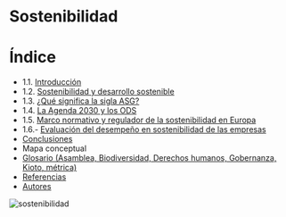 # Sostenibilidad

# Índice

- 1.1. [Introducción](introduccion.md)
- 1.2. [Sostenibilidad y desarrollo sostenible](sostenibilidadydesarrollo.md)
- 1.3. [¿Qué significa la sigla ASG?](ASG.md)
- 1.4. [La Agenda 2030 y los ODS](agenda2030.md)
- 1.5. [Marco normativo y regulador de la sostenibilidad en Europa](marconormativo.md)
- 1.6.- [Evaluación del desempeño en sostenibilidad de las empresas](evaluación.md)
- [Conclusiones](coclusiones.md)
- Mapa conceptual
- [Glosario (Asamblea, Biodiversidad, Derechos humanos, Gobernanza, Kioto, métrica)](glosario.md)
- [Referencias](referencias.md)
- [Autores](autores.md)

![sostenibilidad](https://askusedu.com/blogdashboard/wp-content/uploads/2024/01/green-living-and-sustainable-future.webp)

